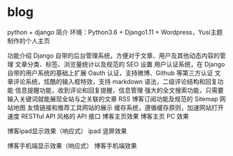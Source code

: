 # blog
python + django
简介
环境：Python3.6 + Django1.11 + Wordpress，Yusi主题 制作的个人主页

功能介绍
Django 自带的后台管理系统，方便对于文章、用户及其他动态内容的管理
文章分类、标签、浏览量统计以及规范的 SEO 设置
用户认证系统，在 Django 自带的用户系统的基础上扩展 Oauth 认证，支持微博、Github 等第三方认证
文章评论系统，炫酷的输入框特效，支持 markdown 语法，二级评论结构和回复功能
信息提醒功能，收到评论和回复提醒，信息管理
强大的全文搜索功能，只需要输入关键词就能展现全站与之关联的文章
RSS 博客订阅功能及规范的 Sitemap 网站地图
友情链接和推荐工具网站的展示
缓存系统，遵循缓存原则，加速网站打开速度
RESTful API 风格的 API 接口
博客主页效果
博客主页 PC 效果

博客ipad显示效果（响应式）
ipad 竖屏效果

博客手机端显示效果（响应式）
博客手机端效果
